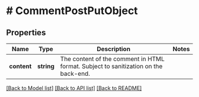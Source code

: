 # # CommentPostPutObject

## Properties

Name | Type | Description | Notes
------------ | ------------- | ------------- | -------------
**content** | **string** | The content of the comment in HTML format. Subject to sanitization on the back-end. |

[[Back to Model list]](../README.md#documentation-for-models) [[Back to API list]](../README.md#documentation-for-api-endpoints) [[Back to README]](../README.md)
